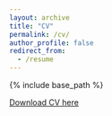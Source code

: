 ```yaml
---
layout: archive
title: "CV"
permalink: /cv/
author_profile: false
redirect_from:
  - /resume
---
```


{% include base_path %}

[Download CV here](https://JerryZhenTing.github.io/files/Resume.pdf)




